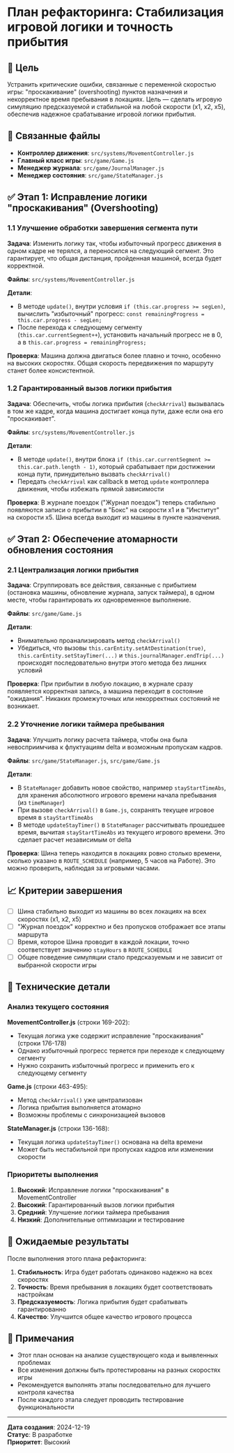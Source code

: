 # План рефакторинга: Стабилизация игровой логики и точность прибытия

## 🎯 Цель
Устранить критические ошибки, связанные с переменной скоростью игры: "проскакивание" (overshooting) пунктов назначения и некорректное время пребывания в локациях. Цель — сделать игровую симуляцию предсказуемой и стабильной на любой скорости (x1, x2, x5), обеспечив надежное срабатывание игровой логики прибытия.

## 🔗 Связанные файлы
- **Контроллер движения**: `src/systems/MovementController.js`
- **Главный класс игры**: `src/game/Game.js`
- **Менеджер журнала**: `src/game/JournalManager.js`
- **Менеджер состояния**: `src/game/StateManager.js`

## ✅ Этап 1: Исправление логики "проскакивания" (Overshooting)

### 1.1 Улучшение обработки завершения сегмента пути

**Задача**: Изменить логику так, чтобы избыточный прогресс движения в одном кадре не терялся, а переносился на следующий сегмент. Это гарантирует, что общая дистанция, пройденная машиной, всегда будет корректной.

**Файлы**: `src/systems/MovementController.js`

**Детали**:
- В методе `update()`, внутри условия `if (this.car.progress >= segLen)`, вычислить "избыточный" прогресс: `const remainingProgress = this.car.progress - segLen;`
- После перехода к следующему сегменту (`this.car.currentSegment++`), установить начальный прогресс не в 0, а в `this.car.progress = remainingProgress;`

**Проверка**: Машина должна двигаться более плавно и точно, особенно на высоких скоростях. Общая скорость передвижения по маршруту станет более консистентной.

### 1.2 Гарантированный вызов логики прибытия

**Задача**: Обеспечить, чтобы логика прибытия (`checkArrival`) вызывалась в том же кадре, когда машина достигает конца пути, даже если она его "проскакивает".

**Файлы**: `src/systems/MovementController.js`

**Детали**:
- В методе `update()`, внутри блока `if (this.car.currentSegment >= this.car.path.length - 1)`, который срабатывает при достижении конца пути, принудительно вызвать `checkArrival()`
- Передать `checkArrival` как callback в метод `update` контроллера движения, чтобы избежать прямой зависимости

**Проверка**: В журнале поездок ("Журнал поездок") теперь стабильно появляются записи о прибытии в "Бокс" на скорости x1 и в "Институт" на скорости x5. Шина всегда выходит из машины в пункте назначения.

## ✅ Этап 2: Обеспечение атомарности обновления состояния

### 2.1 Централизация логики прибытия

**Задача**: Сгруппировать все действия, связанные с прибытием (остановка машины, обновление журнала, запуск таймера), в одном месте, чтобы гарантировать их одновременное выполнение.

**Файлы**: `src/game/Game.js`

**Детали**:
- Внимательно проанализировать метод `checkArrival()`
- Убедиться, что вызовы `this.carEntity.setAtDestination(true)`, `this.carEntity.setStayTimer(...)` и `this.journalManager.endTrip(...)` происходят последовательно внутри этого метода без лишних условий

**Проверка**: При прибытии в любую локацию, в журнале сразу появляется корректная запись, а машина переходит в состояние "ожидания". Никаких промежуточных или некорректных состояний не возникает.

### 2.2 Уточнение логики таймера пребывания

**Задача**: Улучшить логику расчета таймера, чтобы она была невосприимчива к флуктуациям delta и возможным пропускам кадров.

**Файлы**: `src/game/StateManager.js`, `src/game/Game.js`

**Детали**:
- В `StateManager` добавить новое свойство, например `stayStartTimeAbs`, для хранения абсолютного игрового времени начала пребывания (из `timeManager`)
- При вызове `checkArrival()` в `Game.js`, сохранять текущее игровое время в `stayStartTimeAbs`
- В методе `updateStayTimer()` в `StateManager` рассчитывать прошедшее время, вычитая `stayStartTimeAbs` из текущего игрового времени. Это сделает расчет независимым от delta

**Проверка**: Шина теперь находится в локациях ровно столько времени, сколько указано в `ROUTE_SCHEDULE` (например, 5 часов на Работе). Это можно проверить, наблюдая за игровыми часами.

## 📈 Критерии завершения

- [ ] Шина стабильно выходит из машины во всех локациях на всех скоростях (x1, x2, x5)
- [ ] "Журнал поездок" корректно и без пропусков отображает все этапы маршрута
- [ ] Время, которое Шина проводит в каждой локации, точно соответствует значению `stayHours` в `ROUTE_SCHEDULE`
- [ ] Общее поведение симуляции стало предсказуемым и не зависит от выбранной скорости игры

## 🔧 Технические детали

### Анализ текущего состояния

**MovementController.js** (строки 169-202):
- Текущая логика уже содержит исправление "проскакивания" (строки 176-178)
- Однако избыточный прогресс теряется при переходе к следующему сегменту
- Нужно сохранить избыточный прогресс и применить его к следующему сегменту

**Game.js** (строки 463-495):
- Метод `checkArrival()` уже централизован
- Логика прибытия выполняется атомарно
- Возможны проблемы с синхронизацией вызовов

**StateManager.js** (строки 136-168):
- Текущая логика `updateStayTimer()` основана на delta времени
- Может быть нестабильной при пропусках кадров или изменении скорости

### Приоритеты выполнения

1. **Высокий**: Исправление логики "проскакивания" в MovementController
2. **Высокий**: Гарантированный вызов логики прибытия
3. **Средний**: Улучшение логики таймера пребывания
4. **Низкий**: Дополнительные оптимизации и тестирование

## 🚀 Ожидаемые результаты

После выполнения этого плана рефакторинга:

1. **Стабильность**: Игра будет работать одинаково надежно на всех скоростях
2. **Точность**: Время пребывания в локациях будет соответствовать настройкам
3. **Предсказуемость**: Логика прибытия будет срабатывать гарантированно
4. **Качество**: Улучшится общее качество игрового процесса

## 📝 Примечания

- Этот план основан на анализе существующего кода и выявленных проблемах
- Все изменения должны быть протестированы на разных скоростях игры
- Рекомендуется выполнять этапы последовательно для лучшего контроля качества
- После каждого этапа следует проводить тестирование функциональности

---

**Дата создания**: 2024-12-19  
**Статус**: В разработке  
**Приоритет**: Высокий
